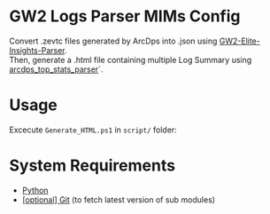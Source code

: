# GW2 Logs Parser MIMs Config

Convert .zevtc files generated by ArcDps into .json using [GW2-Elite-Insights-Parser](https://github.com/baaron4/GW2-Elite-Insights-Parser). \
Then, generate a .html file containing multiple Log Summary using [arcdps_top_stats_parser](https://github.com/Drevarr/arcdps_top_stats_parser)`.

# Usage

Excecute `Generate_HTML.ps1` in `script/` folder:

# System Requirements

- [Python](https://www.python.org/downloads/)
- [[optional] Git](https://git-scm.com/downloads) (to fetch latest version of sub modules)
